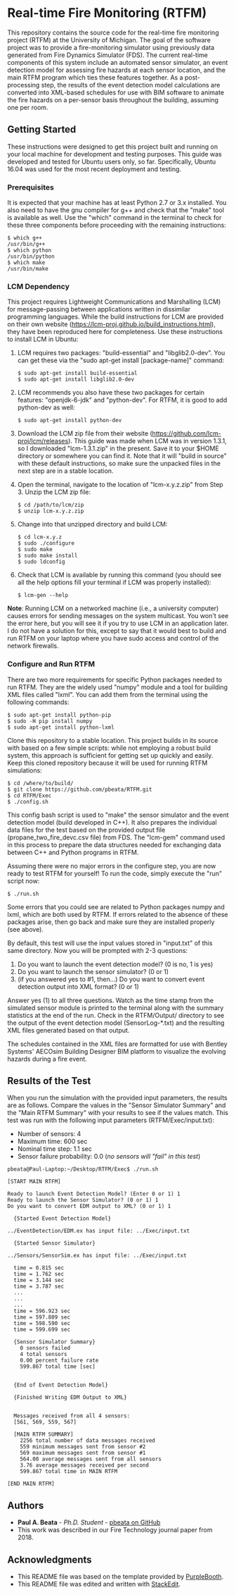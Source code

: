 ﻿
# Real-time Fire Monitoring (RTFM)

This repository contains the source code for the real-time fire monitoring project (RTFM) at the University of Michigan. The goal of the software project was to provide a fire-monitoring simulator using previously data generated from Fire Dynamics Simulator (FDS). The current real-time components of this system include an automated sensor simulator, an event detection model for assessing fire hazards at each sensor location, and the main RTFM program which ties these features together. As a post-processing step, the results of the event detection model calculations are converted into XML-based schedules for use with BIM software to animate the fire hazards on a per-sensor basis throughout the building, assuming one per room.

## Getting Started

These instructions were designed to get this project built and running on your local machine for development and testing purposes. This guide was developed and tested for Ubuntu users only, so far. Specifically, Ubuntu 16.04 was used for the most recent deployment and testing. 

### Prerequisites

It is expected that your machine has at least Python 2.7 or 3.x installed. You also need to have the gnu compiler for g++ and check that the "make" tool is available as well. Use the "which" command in the terminal to check for these three components before proceeding with the remaining instructions:
```
$ which g++
/usr/bin/g++
$ which python
/usr/bin/python
$ which make
/usr/bin/make
```

### LCM Dependency

This project requires Lightweight Communications and Marshalling (LCM) for message-passing between applications written in dissimilar programming languages. While the build instructions for LCM are provided on their own website (https://lcm-proj.github.io/build_instructions.html), they have been reproduced here for completeness. Use these instructions to install LCM in Ubuntu:

1. LCM requires two packages: "build-essential" and "libglib2.0-dev". You can get these via the "sudo apt-get install [package-name]" command:
	```
	$ sudo apt-get install build-essential
	$ sudo apt-get install libglib2.0-dev
	```

2. LCM recommends you also have these two packages for certain features: "openjdk-6-jdk" and "python-dev". For RTFM, it is good to add python-dev as well:
	```
	$ sudo apt-get install python-dev
	```

3. Download the LCM zip file from their website (https://github.com/lcm-proj/lcm/releases). This guide was made when LCM was in version 1.3.1, so I downloaded "lcm-1.3.1.zip" in the present. Save it to your $HOME directory or somewhere you can find it. Note that it will "build in source" with these default instructions, so make sure the unpacked files in the next step are in a stable location.

4. Open the terminal, navigate to the location of "lcm-x.y.z.zip" from Step 3. Unzip the LCM zip file:
	```
	$ cd /path/to/lcm/zip
	$ unzip lcm-x.y.z.zip
	```

5. Change into that unzipped directory and build LCM:
	```
	$ cd lcm-x.y.z
	$ sudo ./configure
	$ sudo make
	$ sudo make install
	$ sudo ldconfig
	```

6. Check that LCM is available by running this command (you should see all the help options fill your terminal if LCM was properly installed):
	```
	$ lcm-gen --help
	```
**Note**: Running LCM on a networked machine (i.e., a university computer) causes errors for sending messages on the system multicast. You won't see the error here, but you will see it if you try to use LCM in an application later. I do not have a solution for this, except to say that it would best to build and run RTFM on your laptop where you have sudo access and control of the network firewalls. 

### Configure and Run RTFM

There are two more requirements for specific Python packages needed to run RTFM. They are the widely used "numpy" module and a tool for building XML files called "lxml". You can add them from the terminal using the following commands:

```
$ sudo apt-get install python-pip
$ sudo -H pip install numpy
$ sudo apt-get install python-lxml
```

Clone this repository to a stable location. This project builds in its source with based on a few simple scripts: while not employing a robust build system, this approach is sufficient for getting set up quickly and easily. Keep this cloned repository because it will be used for running RTFM simulations:

```
$ cd /where/to/build/
$ git clone https://github.com/pbeata/RTFM.git
$ cd RTFM/Exec
$ ./config.sh
```

This config bash script is used to "make" the sensor simulator and the event detection model (build developed in C++).  It also prepares the individual data files for the test based on the provided output file (propane_two_fire_devc.csv file) from FDS. The "lcm-gem" command used in this process to prepare the data structures needed for exchanging data between C++ and Python programs in RTFM. 

Assuming there were no major errors in the configure step, you are now ready to test RTFM for yourself! To run the code, simply execute the "run" script now:

```
$ ./run.sh
```

Some errors that you could see are related to Python packages numpy and lxml, which are both used by RTFM. If errors related to the absence of these packages arise, then go back and make sure they are installed properly (see above).

By default, this test will use the input values stored in "input.txt" of this same directory. Now you will be prompted with 2-3 questions:

1. Do you want to launch the event detection model? (0 is no, 1 is yes)
2. Do you want to launch the sensor simulator? (0 or 1)
3. (if you answered yes to #1, then...) Do you want to convert event detection output into XML format? (0 or 1)

Answer yes (1) to all three questions. Watch as the time stamp from the simulated sensor module is printed to the terminal along with the summary statistics at the end of the run. Check in the RTFM/Output/ directory to see the output of the event detection model (SensorLog-*.txt) and the resulting XML files generated based on that output. 

The schedules contained in the XML files are formatted for use with Bentley Systems' AECOsim Building Designer BIM platform to visualize the evolving hazards during a fire event. 

## Results of the Test

When you run the simulation with the provided input parameters, the results are as follows. Compare the values in the "Sensor Simulator Summary" and the "Main RTFM Summary" with your results to see if the values match. This test was run with the following input parameters (RTFM/Exec/input.txt):
* Number of sensors:  4
* Maximum time:  600 sec
* Nominal time step:  1.1 sec
* Sensor failure probability:  0.0  (*no sensors will "fail" in this test*)

```
pbeata@Paul-Laptop:~/Desktop/RTFM/Exec$ ./run.sh 

[START MAIN RTFM]

Ready to launch Event Detection Model? (Enter 0 or 1) 1
Ready to launch the Sensor Simulator? (0 or 1) 1
Do you want to convert EDM output to XML? (0 or 1) 1

  {Started Event Detection Model}

../EventDetection/EDM.ex has input file: ../Exec/input.txt 

  {Started Sensor Simulator}

../Sensors/SensorSim.ex has input file: ../Exec/input.txt 

  time = 0.815 sec
  time = 1.762 sec
  time = 3.144 sec
  time = 3.787 sec
  ...
  ...
  ...
  time = 596.923 sec
  time = 597.809 sec
  time = 598.590 sec
  time = 599.699 sec

  {Sensor Simulator Summary}
    0 sensors failed
    4 total sensors
    0.00 percent failure rate
    599.867 total time [sec]


  {End of Event Detection Model}

  {Finished Writing EDM Output to XML}


  Messages received from all 4 sensors:
  [561, 569, 559, 567]

  [MAIN RTFM SUMMARY]
    2256 total number of data messages received
    559 minimum messages sent from sensor #2
    569 maximum messages sent from sensor #1
    564.00 average messages sent from all sensors
    3.76 average messages received per second
    599.867 total time in MAIN RTFM

[END MAIN RTFM]
```

## Authors

* **Paul A. Beata** - *Ph.D. Student* - [pbeata on GitHub](https://github.com/pbeata)
* This work was described in our Fire Technology journal paper from 2018.


## Acknowledgments

* This README file was based on the template provided by [PurpleBooth](https://gist.github.com/PurpleBooth/109311bb0361f32d87a2#file-readme-template-md).
* This README file was edited and written with [StackEdit](https://stackedit.io/).
